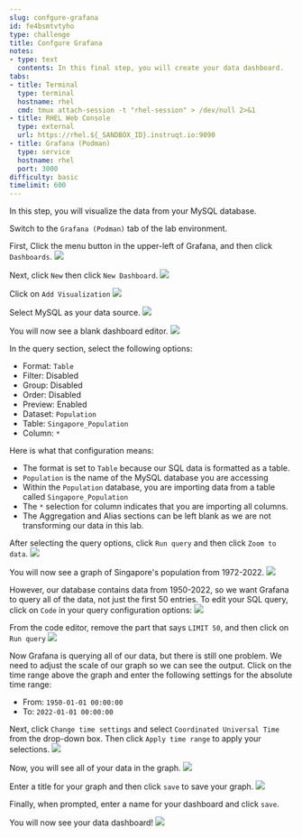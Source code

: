```yaml
---
slug: confgure-grafana
id: fe4bsmtvtyho
type: challenge
title: Confgure Grafana
notes:
- type: text
  contents: In this final step, you will create your data dashboard.
tabs:
- title: Terminal
  type: terminal
  hostname: rhel
  cmd: tmux attach-session -t "rhel-session" > /dev/null 2>&1
- title: RHEL Web Console
  type: external
  url: https://rhel.${_SANDBOX_ID}.instruqt.io:9090
- title: Grafana (Podman)
  type: service
  hostname: rhel
  port: 3000
difficulty: basic
timelimit: 600
---
```

In this step, you will visualize the data from your MySQL database.

Switch to the `Grafana (Podman)` tab of the lab environment.

First, Click the menu button in the upper-left of Grafana, and then click `Dashboards`.
![](../assets/grafana_dashboards_select.png)

Next, click `New` then click `New Dashboard`.
![](../assets/new_dashboard.png)

Click on `Add Visualization`
![](../assets/grafana_add_visualization.png)

Select MySQL as your data source.
![](../assets/grafana_mysql_select.png)

You will now see a blank dashboard editor.
![](../assets/grafana_blank_dashboard.png)

In the query section, select the following options:
* Format: `Table`
* Filter: Disabled
* Group: Disabled
* Order: Disabled
* Preview: Enabled
* Dataset: `Population`
* Table: `Singapore_Population`
* Column: `*`

Here is what that configuration means:
* The format is set to `Table` because our SQL data is formatted as a table.
* `Population` is the name of the MySQL database you are accessing
* Within the `Population` database, you are importing data from a table called `Singapore_Population`
* The `*` selection for column indicates that you are importing all columns.
* The Aggregation and Alias sections can be left blank as we are not transforming our data in this lab.

After selecting the query options, click `Run query` and then click `Zoom to data`.
![](../assets/grafana_run_first_query.png)

You will now see a graph of Singapore's population from 1972-2022.
![](../assets/grafana_first_query_output.png)

However, our database contains data from 1950-2022, so we want Grafana to query all of the data, not just the first 50 entries. To edit your SQL query, click on `Code` in your query configuration options:
![](../assets/grafana_select_code.png)

From the code editor, remove the part that says  `LIMIT 50`, and then click on `Run query`
![](../assets/grafana_edit_sql.png)

Now Grafana is querying all of our data, but there is still one problem. We need to adjust the scale of our graph so we can see the output. Click on the time range above the graph and enter the following settings for the absolute time range:
* From: `1950-01-01 00:00:00`
* To: `2022-01-01 00:00:00`

Next, click `Change time settings` and select `Coordinated Universal Time` from the drop-down box. Then click `Apply time range` to apply your selections.
![](../assets/grafana_change_time.png)

Now, you will see all of your data in the graph.
![](../assets/grafana_final_query_output.png)

Enter a title for your graph and then click `save` to save your graph.
![](../assets/grafana_dashboard_save.png)

Finally, when prompted, enter a name for your dashboard and click `save`.

You will now see your data dashboard!
![](../assets/grafana_final_dashboard.png)
